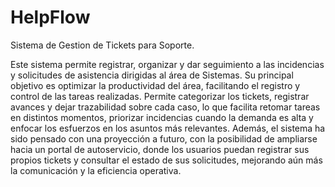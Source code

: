 # HelpFlow
Sistema de Gestion de Tickets para Soporte.

Este sistema permite registrar, organizar y dar seguimiento a las incidencias y solicitudes de asistencia dirigidas al área de Sistemas.
Su principal objetivo es optimizar la productividad del área, facilitando el registro y control de las tareas realizadas. Permite categorizar los tickets, registrar avances y dejar trazabilidad sobre cada caso, lo que facilita retomar tareas en distintos momentos, priorizar incidencias cuando la demanda es alta y enfocar los esfuerzos en los asuntos más relevantes.
Además, el sistema ha sido pensado con una proyección a futuro, con la posibilidad de ampliarse hacia un portal de autoservicio, donde los usuarios puedan registrar sus propios tickets y consultar el estado de sus solicitudes, mejorando aún más la comunicación y la eficiencia operativa.
